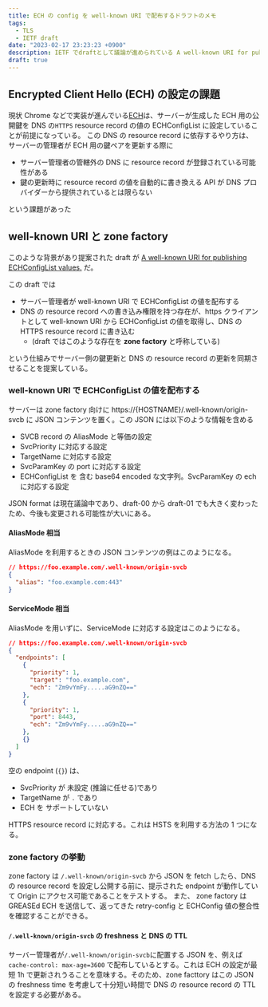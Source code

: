 ```yaml
---
title: ECH の config を well-known URI で配布するドラフトのメモ
tags:
  - TLS
  - IETF draft
date: "2023-02-17 23:23:23 +0900"
description: IETF でdraftとして議論が進められている A well-known URI for publishing ECHConfigList values. のメモ
draft: true
---
```


## Encrypted Client Hello (ECH) の設定の課題

現状 Chrome などで実装が進んでいる[ECH](https://chromestatus.com/feature/6196703843581952)は、サーバーが生成した ECH 用の公開鍵を DNS の`HTTPS` resource record の値の ECHConfigList に設定していることが前提になっている。
この DNS の resource record に依存するやり方は、サーバーの管理者が ECH 用の鍵ペアを更新する際に

- サーバー管理者の管轄外の DNS に resource record が登録されている可能性がある
- 鍵の更新時に resource record の値を自動的に書き換える API が DNS プロバイダーから提供されているとは限らない

という課題があった

## well-known URI と zone factory

このような背景があり提案された draft が [A well-known URI for publishing ECHConfigList values.](https://datatracker.ietf.org/doc/draft-ietf-tls-wkech/) だ。

この draft では

- サーバー管理者が well-known URI で ECHConfigList の値を配布する
- DNS の resource record への書き込み権限を持つ存在が、https クライアントとして well-known URI から ECHConfigList の値を取得し、DNS の HTTPS resource record に書き込む
  - (draft ではこのような存在を **zone factory** と呼称している)

という仕組みでサーバー側の鍵更新と DNS の resource record の更新を同期させることを提案している。

### well-known URI で ECHConfigList の値を配布する

サーバーは zone factory 向けに https://{HOSTNAME}/.well-known/origin-svcb に JSON コンテンツを置く。この JSON には以下のような情報を含める

- SVCB record の AliasMode と等価の設定
- SvcPriority に対応する設定
- TargetName に対応する設定
- SvcParamKey の port に対応する設定
- ECHConfigList を 含む base64 encoded な文字列。SvcParamKey の ech に対応する設定

JSON format は現在議論中であり、draft-00 から draft-01 でも大きく変わったため、今後も変更される可能性が大いにある。

#### AliasMode 相当

AliasMode を利用するときの JSON コンテンツの例はこのようになる。

```json
// https://foo.example.com/.well-known/origin-svcb
{
  "alias": "foo.example.com:443"
}
```

#### ServiceMode 相当

AliasMode を用いずに、ServiceMode に対応する設定はこのようになる。

```json
// https://foo.example.com/.well-known/origin-svcb
{
  "endpoints": [
    {
      "priority": 1,
      "target": "foo.example.com",
      "ech": "Zm9vYmFy.....aG9nZQ=="
    },
    {
      "priority": 1,
      "port": 8443,
      "ech": "Zm9vYmFy.....aG9nZQ=="
    },
    {}
  ]
}
```

空の endpoint (`{}`) は、

- SvcPriority が 未設定 (推論に任せる)であり
- TargetName が `.` であり
- ECH を サポートしていない

HTTPS resource record に対応する。これは HSTS を利用する方法の 1 つになる。

### zone factory の挙動

zone factory は `/.well-known/origin-svcb` から JSON を fetch したら、DNS の resource record を設定し公開する前に、提示された endpoint が動作していて Origin にアクセス可能であることをテストする。
また、 zone factory は GREASEd ECH を送信して、返ってきた retry-config と ECHConfig 値の整合性を確認することができる。

#### `/.well-known/origin-svcb` の freshness と DNS の TTL

サーバー管理者が`/.well-known/origin-svcb`に配置する JSON を、例えば `cache-control: max-age=3600` で配布しているとする。これは ECH の設定が最短 1h で更新されうることを意味する。そのため、zone facttory はこの JSON の freshness time を考慮して十分短い時間で DNS の resource record の TTL を設定する必要がある。
